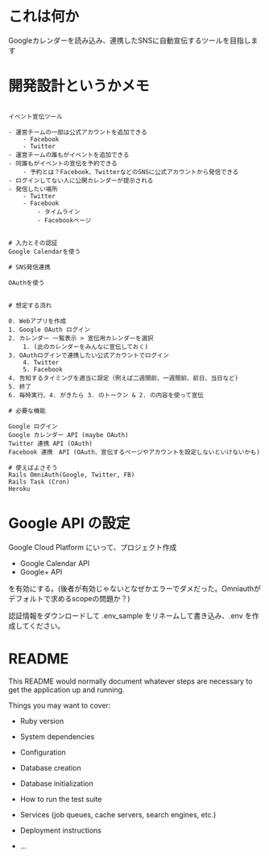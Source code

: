 # これは何か

Googleカレンダーを読み込み、連携したSNSに自動宣伝するツールを目指します

# 開発設計というかメモ

```

イベント宣伝ツール

- 運営チームの一部は公式アカウントを追加できる
	- Facebook
	- Twitter
- 運営チームの誰もがイベントを追加できる
- 同誰もがイベントの宣伝を予約できる
	- 予約とは？Facebook、TwitterなどのSNSに公式アカウントから発信できる
- ログインしてない人に公開カレンダーが提示される
- 発信したい場所
	- Twitter
	- Facebook
		- タイムライン
		- Facebookページ


# 入力とその認証
Google Calendarを使う

# SNS発信連携

OAuthを使う


# 想定する流れ

0. Webアプリを作成
1. Google OAuth ログイン
2. カレンダー 一覧表示 > 宣伝用カレンダーを選択
	1. (此のカレンダーをみんなに宣伝しておく)
3. OAuthログインで連携したい公式アカウントでログイン
	4. Twitter
	5. Facebook
4. 告知するタイミングを適当に設定（例えば二週間前、一週間前、前日、当日など)
5. 終了
6. 毎時実行、4. がきたら 3. のトークン & 2. の内容を使って宣伝

# 必要な機能

Google ログイン
Google カレンダー API (maybe OAuth)
Twitter 連携 API (OAuth)
Facebook 連携　API (OAuth、宣伝するページやアカウントを設定しないといけないかも)

# 使えばよさそう
Rails OmniAuth(Google, Twitter, FB)
Rails Task (Cron)
Heroku

```



# Google API の設定

Google Cloud Platform にいって、プロジェクト作成

- Google Calendar API
- Google+ API

を有効にする。(後者が有効じゃないとなぜかエラーでダメだった。Omniauthがデフォルトで求めるscopeの問題か？)

認証情報をダウンロードして .env_sample をリネームして書き込み、.env を作成してください。


# README

This README would normally document whatever steps are necessary to get the
application up and running.

Things you may want to cover:

* Ruby version

* System dependencies

* Configuration

* Database creation

* Database initialization

* How to run the test suite

* Services (job queues, cache servers, search engines, etc.)

* Deployment instructions

* ...
